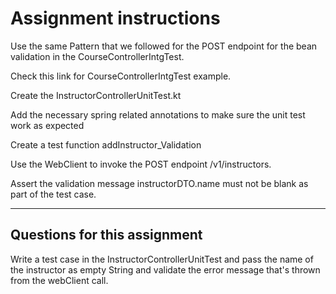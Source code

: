 # Assignment instructions

Use the same Pattern that we followed for the POST endpoint for the bean validation in the CourseControllerIntgTest.

Check this link for CourseControllerIntgTest example.

Create the InstructorControllerUnitTest.kt

Add the necessary spring related annotations to make sure the unit test work as expected

Create a test function addInstructor_Validation

Use the WebClient to invoke the POST endpoint /v1/instructors.

Assert the validation message instructorDTO.name must not be blank as part of the test case.

---

## Questions for this assignment

Write a test case in the InstructorControllerUnitTest and pass the name of the instructor as empty String and validate the error message that's thrown from the webClient call.
